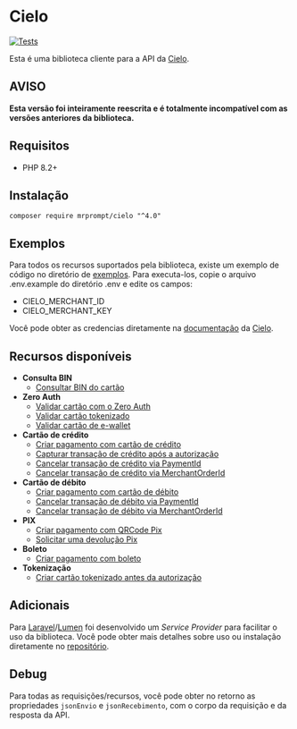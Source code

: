 # Cielo

[![Tests](https://github.com/mrprompt/cielo-v4/actions/workflows/tests.yml/badge.svg)](https://github.com/mrprompt/cielo-v4/actions/workflows/tests.yml)

Esta é uma biblioteca cliente para a API da [Cielo](https://www.cielo.com.br/).

## AVISO

**Esta versão foi inteiramente reescrita e é totalmente incompatível com as versões anteriores da biblioteca.**

## Requisitos

* PHP 8.2+

## Instalação

```console
composer require mrprompt/cielo "^4.0"
```

## Exemplos

Para todos os recursos suportados pela biblioteca, existe um exemplo de código no diretório de [exemplos](./exemplos/).
Para executa-los, copie o arquivo .env.example do diretório .env e edite os campos:

* CIELO_MERCHANT_ID
* CIELO_MERCHANT_KEY

Você pode obter as credencias diretamente na [documentação](https://docs.cielo.com.br/) da [Cielo](https://www.cielo.com.br/).

## Recursos disponíveis

* **Consulta BIN**
  * [Consultar BIN do cartão](https://docs.cielo.com.br/ecommerce-cielo/reference/consulta-bin-cartao)
* **Zero Auth**
  * [Validar cartão com o Zero Auth](https://docs.cielo.com.br/ecommerce-cielo/reference/validar-cartao)
  * [Validar cartão tokenizado](https://docs.cielo.com.br/ecommerce-cielo/reference/validar-cartao-tokenizado)
  * [Validar cartão de e-wallet](https://docs.cielo.com.br/ecommerce-cielo/reference/validar-cartao-e-wallet)
* **Cartão de crédito**
  * [Criar pagamento com cartão de crédito](https://docs.cielo.com.br/ecommerce-cielo/reference/criar-pagamento-credito)
  * [Capturar transação de crédito após a autorização](https://docs.cielo.com.br/ecommerce-cielo/reference/capturar-apos-autorizacao)
  * [Cancelar transação de crédito via PaymentId](https://docs.cielo.com.br/ecommerce-cielo/reference/cancelamento-paymentid)
  * [Cancelar transação de crédito via MerchantOrderId](https://docs.cielo.com.br/ecommerce-cielo/reference/cancelamento-merchantorderid)
* **Cartão de débito**
  * [Criar pagamento com cartão de débito](https://docs.cielo.com.br/ecommerce-cielo/reference/debito)
  * [Cancelar transação de débito via PaymentId](https://docs.cielo.com.br/ecommerce-cielo/reference/cancelamento-d%C3%A9bito-paymentid)
  * [Cancelar transação de débito via MerchantOrderId](https://docs.cielo.com.br/ecommerce-cielo/reference/cancelamento-debito-merchantorderid)
* **PIX**
  * [Criar pagamento com QRCode Pix](https://docs.cielo.com.br/ecommerce-cielo/reference/qrcode-pix)
  * [Solicitar uma devolução Pix](https://docs.cielo.com.br/ecommerce-cielo/reference/devolu%C3%A7ao-pix-api)
* **Boleto**
  * [Criar pagamento com boleto](https://docs.cielo.com.br/ecommerce-cielo/reference/boleto-api)
* **Tokenização**
  * [Criar cartão tokenizado antes da autorização](https://docs.cielo.com.br/ecommerce-cielo/reference/criar-cardtoken)

## Adicionais

Para [Laravel](https://laravel.com/)/[Lumen](https://lumen.laravel.com) foi desenvolvido um _Service Provider_ para facilitar o uso da biblioteca.
Você pode obter mais detalhes sobre uso ou instalação diretamente no [repositório](https://github.com/mrprompt/cielo-service-provider).

## Debug

Para todas as requisições/recursos, você pode obter no retorno as propriedades `jsonEnvio` e `jsonRecebimento`, com o corpo da requisição
e da resposta da API.
